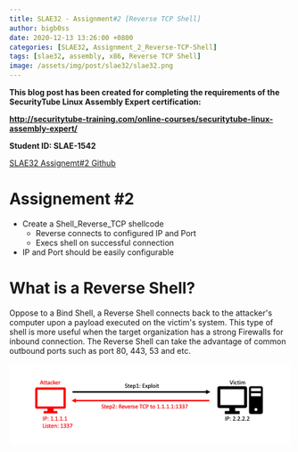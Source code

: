 ```yaml
---
title: SLAE32 - Assignment#2 [Reverse TCP Shell]
author: bigb0ss
date: 2020-12-13 13:26:00 +0800
categories: [SLAE32, Assignment_2_Reverse-TCP-Shell]
tags: [slae32, assembly, x86, Reverse TCP Shell]
image: /assets/img/post/slae32/slae32.png
---
```


<b>This blog post has been created for completing the requirements of the SecurityTube Linux Assembly Expert certification:</b>

<b>http://securitytube-training.com/online-courses/securitytube-linux-assembly-expert/</b>

<b>Student ID: SLAE-1542</b>

[SLAE32 Assignemt#2 Github](https://github.com/bigb0sss/SLAE32)


# Assignement #2 
* Create a Shell_Reverse_TCP shellcode
	- Reverse connects to configured IP and Port
	- Execs shell on successful connection
* IP and Port should be easily configurable

# What is a Reverse Shell?
Oppose to a Bind Shell, a Reverse Shell connects back to the attacker's computer upon a payload executed on the victim's system. This type of shell is more useful when the target organization has a strong Firewalls for inbound connection. The Reverse Shell can take the advantage of common outbound ports such as port 80, 443, 53 and etc. 

![image](/assets/img/post/slae32/assignment2/01.png)
